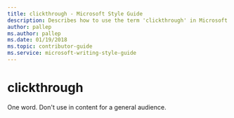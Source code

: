 ```yaml
---
title: clickthrough - Microsoft Style Guide
description: Describes how to use the term 'clickthrough' in Microsoft content and clarifies how to style it as one word rather than two.
author: pallep
ms.author: pallep
ms.date: 01/19/2018
ms.topic: contributor-guide
ms.service: microsoft-writing-style-guide
---
```


# clickthrough

One word. Don't use in content for a general audience. 
